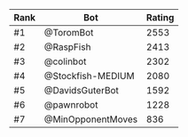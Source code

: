 Rank|Bot|Rating
---|---|---
#1|@ToromBot|2553
#2|@RaspFish|2413
#3|@colinbot|2302
#4|@Stockfish-MEDIUM|2080
#5|@DavidsGuterBot|1592
#6|@pawnrobot|1228
#7|@MinOpponentMoves|836
